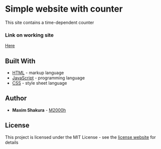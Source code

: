 # Simple website with counter

This site contains a time-dependent counter

### Link on working site

[Here](https://shakura.dev/USAdebt)

## Built With

* [HTML](https://w3c.github.io/html/) - markup language
* [JavaScript](https://www.javascript.com/) - programming language
* [CSS](https://www.w3.org/Style/CSS/) - style sheet language

## Author

* **Maxim Shakura** - [M2000h](https://github.com/M2000h)

## License

This project is licensed under the MIT License - see the [license website](https://opensource.org/licenses/MIT) for details
